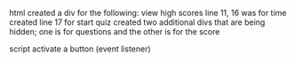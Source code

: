 html
created a div for the following: 
view high scores 
line 11, 16 was for time
created line 17 for start quiz
created two additional divs that are being hidden; one is for questions and the other is for the score

script
activate a button (event listener) 
